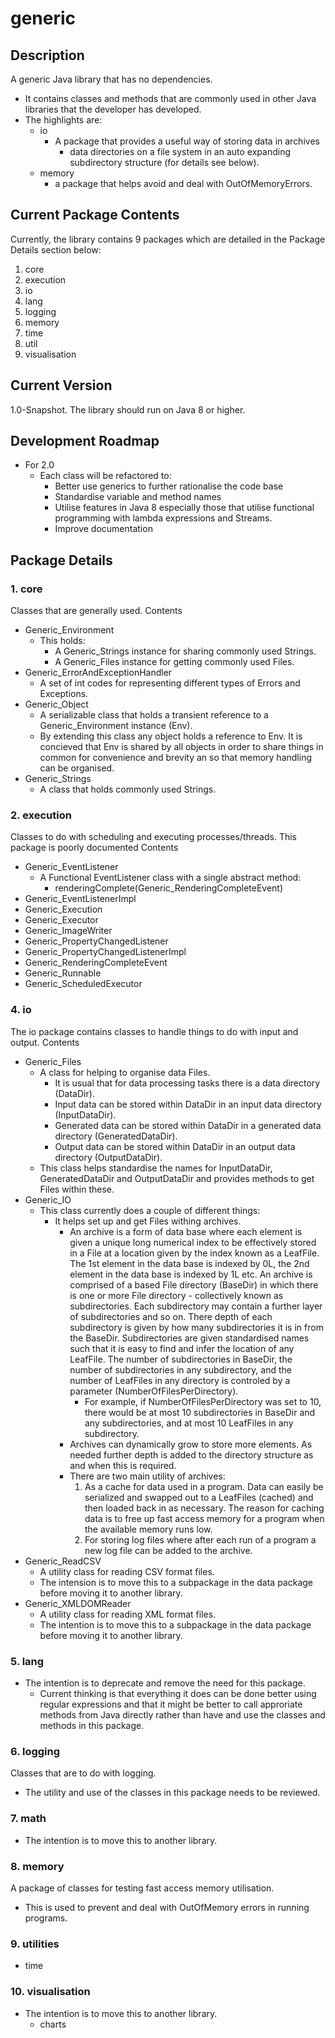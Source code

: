 # generic
## Description
A generic Java library that has no dependencies.
  - It contains classes and methods that are commonly used in other Java libraries that the developer has developed.
  - The highlights are:
    - io
      - A package that provides a useful way of storing data in archives
        - data directories on a file system in an auto expanding subdirectory structure (for details see below). 
    - memory
      - a package that helps avoid and deal with OutOfMemoryErrors.
## Current Package Contents
Currently, the library contains 9 packages which are detailed in the Package Details section below:
1. core
2. execution
3. io
4. lang
5. logging
6. memory
7. time
8. util
9. visualisation
## Current Version
1.0-Snapshot.
The library should run on Java 8 or higher.
## Development Roadmap
- For 2.0
  - Each class will be refactored to:
    - Better use generics to further rationalise the code base
    - Standardise variable and method names
    - Utilise features in Java 8 especially those that utilise functional programming with lambda expressions and Streams.
    - Improve documentation
    
## Package Details 
### 1. core
Classes that are generally used.
Contents
  - Generic_Environment
    - This holds:
      - A Generic_Strings instance for sharing commonly used Strings.
      - A Generic_Files instance for getting commonly used Files.
  - Generic_ErrorAndExceptionHandler
    - A set of int codes for representing different types of Errors and Exceptions. 
  - Generic_Object
    - A serializable class that holds a transient reference to a Generic_Environment instance (Env).
    - By extending this class any object holds a reference to Env. It is concieved that Env is shared by all objects in order to share things in common for convenience and brevity an so that memory handling can be organised. 
  - Generic_Strings
    - A class that holds commonly used Strings.
### 2. execution
Classes to do with scheduling and executing processes/threads. This package is poorly documented
Contents
  - Generic_EventListener
    - A Functional EventListener class with a single abstract method:
      - renderingComplete(Generic_RenderingCompleteEvent)
  - Generic_EventListenerImpl
  - Generic_Execution
  - Generic_Executor
  - Generic_ImageWriter
  - Generic_PropertyChangedListener
  - Generic_PropertyChangedListenerImpl
  - Generic_RenderingCompleteEvent
  - Generic_Runnable
  - Generic_ScheduledExecutor
  
### 4. io
The io package contains classes to handle things to do with input and output.
Contents
  - Generic_Files
    - A class for helping to organise data Files.
      - It is usual that for data processing tasks there is a data directory (DataDir).
      - Input data can be stored within DataDir in an input data directory (InputDataDir).
      - Generated data can be stored within DataDir in a generated data directory (GeneratedDataDir).
      - Output data can be stored within DataDir in an output data directory (OutputDataDir).
    - This class helps standardise the names for InputDataDir, GeneratedDataDir and OutputDataDir and provides methods to get Files within these.
  - Generic_IO
    - This class currently does a couple of different things:
      - It helps set up and get Files withing archives.
        - An archive is a form of data base where each element is given a unique long numerical index to be effectively stored in a File at a location given by the index known as a LeafFile. The 1st element in the data base is indexed by 0L, the 2nd element in the data base is indexed by 1L etc. An archive is comprised of a based File directory (BaseDir) in which there is one or more File directory - collectively known as subdirectories. Each subdirectory may contain a further layer of subdirectories and so on. There depth of each subdirectory is given by how many subdirectories it is in from the BaseDir. Subdirectories are given standardised names such that it is easy to find and infer the location of any LeafFile. The number of subdirectories in BaseDir, the number of subdirectories in any subdirectory, and the number of LeafFiles in any directory is controled by a parameter (NumberOfFilesPerDirectory).
          - For example, if NumberOfFilesPerDirectory was set to 10, there would be at most 10 subdirectories in BaseDir and any subdirectories, and at most 10 LeafFiles in any subdirectory.
        - Archives can dynamically grow to store more elements. As needed further depth is added to the directory structure as and when this is required.
        - There are two main utility of archives:
          1. As a cache for data used in a program. Data can easily be serialized and swapped out to a LeafFiles (cached) and then loaded back in as necessary. The reason for caching data is to free up fast access memory for a program when the available memory runs low.
          2. For storing log files where after each run of a program a new log file can be added to the archive.
  - Generic_ReadCSV
    - A utility class for reading CSV format files.
    - The intension is to move this to a subpackage in the data package before moving it to another library. 
  - Generic_XMLDOMReader
    - A utility class for reading XML format files.
    - The intention is to move this to a subpackage in the data package before moving it to another library. 
### 5. lang
- The intention is to deprecate and remove the need for this package.
  - Current thinking is that everything it does can be done better using regular expressions and that it might be better to call approriate methods from Java directly rather than have and use the classes and methods in this package.
### 6. logging
Classes that are to do with logging.
- The utility and use of the classes in this package needs to be reviewed.
### 7. math
- The intention is to move this to another library. 
### 8. memory
A package of classes for testing fast access memory utilisation.
  - This is used to prevent and deal with OutOfMemory errors in running programs.
### 9. utilities
  - time
### 10. visualisation
- The intention is to move this to another library.
  - charts
